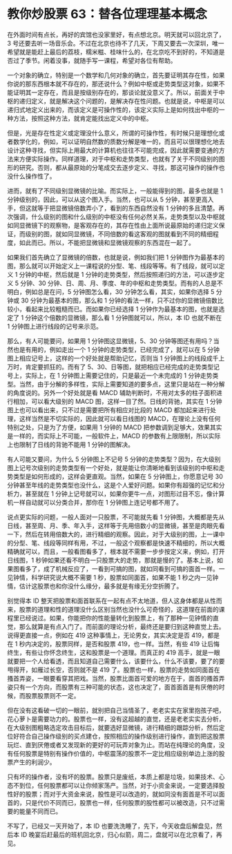 # 教你炒股票 63：替各位理理基本概念

在外面时间有点长，再好的宾馆也没家里好，有点想北京。明天就可以回北京了，3 号还要去听一场音乐会。不过在北京也待不了几天，下周又要去一次深圳，唯一希望就是能赶上最后的荔枝，糯米糍、桂味什么的，在北京吃不到好的，不知道是否过了季节。闲着没事，就随手写一课程，希望对各位有帮助。

一个对象的确立，特别是一个数学和几何对象的确立，首先要证明其存在性，如果你说的那东西根本就不存在的，那还说什么？例如中枢或走势类型这对象，如果不能证明其一定存在，而且是按级别存在的，那谈论就没意义了。所以，前面关于中枢的递归定义，就是解决这个问题的，是解决存在性问题。也就是说，中枢是可以递归式地定义出来的，而该定义是可操作性的，该定义实际上是如何找出中枢的一种方法，按照这种方法，就肯定能找出定义中的中枢。

但是，光是存在性定义或定理没什么意义，所谓的可操作性，有时候只是理想化或者数学化的，例如，可以证明自然数的质数分解是唯一的，而且可以很理想化地去设计这种寻找，但实际上用最大的计算机也往往不可能完成，因此就需要变通的方法来方便实际操作。同样道理，对于中枢和走势类型，也就有了关于不同级别的图形的研究。否则，都从最原始的分笔成交去逐步定义、寻找，那这可操作的操作也没什么操作性了。

进而，就有了不同级别显微镜的比喻。而实际上，一般能得到的图，最多也就是 1 分钟级别的，因此，可以从这个图入手。当然，也可以从 5 分钟，甚至更高入手，但这就等于把显微镜倍数弄小了，看到的东西自然没有 1 分钟的多且清楚。再次强调，什么级别的图和什么级别的中枢没有任何必然关系，走势类型以及中枢就如同显微镜下的观察物，是客观存在的，其存在性由上面所说最原始的递归定义保证，而级别的图，就如同显微镜，不同倍数的看这客观的图就看到不同的精细程度，如此而已。所以，不能把显微镜和显微镜观察的东西混在一起了。

如果我们首先确立了显微镜的倍数，也就是说，例如我们把 1 分钟图作为最基本的图，那么就可以开始定义上一课程说的分型、笔、线段等等。有了线段，就可以定义 1 分钟的中枢，然后就是 1 分钟的走势类型，然后按照递归的方法，可以逐步定义 5 分钟、30 分钟、日、周、月、季度、年的中枢和走势类型。而有的人总是不明白，例如总是在问，5 分钟图怎么看，30 分钟怎么看，其实，如果你选择 5 分钟或 30 分钟为最基本的图，那么和 1 分钟的看法一样，只不过你的显微镜倍数比较小，看起来比较粗糙而已。而如果你已经选择 1 分钟作为最基本的图，也就是选定了 1 分钟这个倍数的显微镜，那么看 1 分钟图就可以，所以，本 ID 也就不断在 1 分钟图上进行线段的记号来示范。

那么，有人可能要问，如果用 1 分钟图这显微镜，5、30 分钟等图还有用吗？当然也是有用的，例如走出一个 1 分钟的走势类型，已经完成了，就可以在 5 分钟图上相应记号上，这样的一个好处就是帮助记忆，否则当 1 分钟图上的线段成千上万时，肯定要抓狂的。而有了 5、30、日等图，就把相应已经完成的走势类型记号上，实际上，在 1 分钟图上需要记住的，只是最近一个未完成的 1 分钟走势类型。当然，由于分解的多样性，实际上需要知道的要多点，这里只是站在一种分解的角度说的。另外一个好处就是看 MACD 辅助判断时，不用对太多的柱子面积进行相加，可以看大级别的 MACD 图，这样一目了然。日线的背驰，其实在 1 分钟图上也可以看出来，只不过是需要把所有相应对比段的 MACD 都加起来进行处理，这样当然是不切实际的，因此就可以看日线图的 MACD，在理论上没有任何特别之处，只是为了方便，如果用 1 分钟的 MACD 把参数调到足够大，效果其实是一样的，而实际上不可能，一般软件上，MACD 的参数有上限限制，所以实际上也限制了日线的背驰不能用 1 分钟的图解决。

有人可能又要问，为什么 5 分钟图上不记号 5 分钟的走势类型？因为，在大级别图上记号次级别的走势类型有一个好处，就是能让你清晰地看到该级别的中枢和走势类型是如何形成的，这样会更直观。当然，如果在 5 分钟图上，你愿意记号 30 分钟甚至年线的走势类型也没什么，这是个人爱好问题。如果你有超强的记忆和分析力，甚至就在 1 分钟上记号就可以，如果你更牛一点，对图形过目不忘，像计算机一样自动就可以分类合并，那你在 1 分钟图上连记号都不用了。

说点更实际的问题，一般人面对一只股票，不可能就先看 1 分钟图，大概都是先从日线，甚至周、月、季、年入手，这样等于先用倍数小的显微镜，甚至是肉眼先看一下，然后在转用倍数大的，进行精细的观察。因此，对于大级别的图，上一课中的分型、笔、线段等同样有用，不过，一般这个观察都是快速不精细的，所以大概精确就可以，而且，一般看图看多了，根本就不需要一步步按定义来，例如，打开日线图，1 秒钟如果还看不明白一只股票大的走势，那就是慢的了。基本上说，如果图看多了，成了机械反应了，一看到可搞的图，就如同看到可搞的面首一样。一见钟情，科学研究说大概不需要 1 秒，股票如同面首，如果不能 1 秒之内一见钟情，估计这股票也和你没什么缘分，最多就是有缘无分空折腾了。

别觉得本 ID 整天把股票和面首联系在一起有点不太地道，但人这身体都是从性而来，股票的道理和性的道理没什么区别当然也没什么可奇怪的，这道理在前面的课程里已经说过。如果，你能把你的性能量转化到股票上，有了那种一见钟情的直觉，那么就算是有点入门了。而前面的理论分析，最终还是要归到这种直觉上去。说得更直接一点，例如在 419 这种事情上，无论男女，其实决定是否 419，都是在 1 秒内决定的，股票同样，是否和股票 419，也一样。当然，有些 419 让后悔终生，有些让你怀念终生，这和股票是一个道理。而真正的 419 高手，就是一眼就要把一个人给看透，而且知道自己需要什么，该要什么，什么不该要，要了的要甩得开，如雁过长空，否则就不是 419 了。股票也一样，股票的走势如同面首在搔首弄姿，一眼要看穿其把戏。当然，股票比面首可爱的地方在于，面首的搔首弄姿只有一个方向，而股票有三种可能的状态，这也决定了，面首面首是有厌倦的时候，而股票股票则不一定。

但在没有这看破一切的一眼前，就别把自己当情圣了，老老实实在家里抱孩子吧，花心萝卜是需要功力的。股票也一样，没有这超越的直觉，还是老老实实去分析，在大级别图粗略选定攻击目标后，就要选好显微镜，进行精细的跟踪分析，然后定位好符合自己操作级别的买点建仓，按照相应的操作级别进行操作，直到把这股票玩烂、直到厌倦或者又发现新的更好的可玩弄对象为止。而站在纯理论的角度，没有任何股票是特别有操作价值的，中枢震荡的股票不一定比相应级别单边上涨的股票产生的利润少。

只有坏的操作者，没有坏的股票。股票只是废纸，本质上都是垃圾，如果技术、心态不到位，任何股票都可以让你倾家荡产。当然，对于小资金来说，一定要选择股性好的股票；而对于大资金来说，股性是可以改造的，就如同没有面首是不可以面首的，只是代价不同而已，股票也一样，任何股票的股性都可以被改造，只不过需要的能量不同而已。

不写了，已经又一天开始了，本 ID 也要洗洗睡了，先下，今天收盘后解盘见，然后本 ID 晚宴后赶最后的班机回北京，归心似箭，周二，盘就可以在北京看了，再见。
